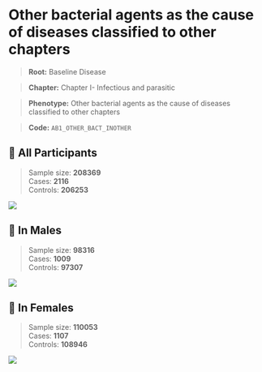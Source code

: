 # Other bacterial agents as the cause of diseases classified to other chapters

> **Root:** Baseline Disease  

> **Chapter:** Chapter I- Infectious and parasitic  

> **Phenotype:** Other bacterial agents as the cause of diseases classified to other chapters  

> **Code:** `AB1_OTHER_BACT_INOTHER`

## 🧪 All Participants  
> Sample size: **208369**  
> Cases: **2116**  
> Controls: **206253**
<img src="/Disease/Figures/ALL/Baseline/AB1_OTHER_BACT_INOTHER.png"/>
<CsvTable src="/public/Disease/Data/ALL/Baseline/LG_AB1_OTHER_BACT_INOTHER.csv" label="🔍 View full results" />

## 👨 In Males  
> Sample size: **98316**  
> Cases: **1009**  
> Controls: **97307**
<img src="/Disease/Figures/Male/Baseline/AB1_OTHER_BACT_INOTHER.png"/>
<CsvTable src="/public/Disease/Data/Male/Baseline/LG_AB1_OTHER_BACT_INOTHER.csv" label="🔍 View full results" />

## 👩 In Females  
> Sample size: **110053**  
> Cases: **1107**  
> Controls: **108946**
<img src="/Disease/Figures/Female/Baseline/AB1_OTHER_BACT_INOTHER.png"/>
<CsvTable src="/public/Disease/Data/Female/Baseline/LG_AB1_OTHER_BACT_INOTHER.csv" label="🔍 View full results" />
